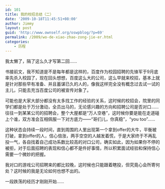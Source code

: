 ```yaml
---
id: 101
title: 我的校招总结（二）
date: '2009-10-18T11:45:51+08:00'
author: Jimmy
layout: post
guid: 'http://www.ownself.org/oswpblog/?p=69'
permalink: /2009/wo-de-xiao-zhao-zong-jie-er.html
categories:
    - 历程
---
```


我太懒了，隔了这么久才写第二回……

书接前文，我不知道是不是每年都是这样的，百度作为校园招聘的先锋军于9月底率先杀入校园了，现在回头想想，百度这么大的公司，这么早就来校招，基本上就是针对那些早有准备、并且蓄谋已久的人的，像我这样完全没有概念过去试一试的主儿，只能去充当百度公司的被宣传对象了。

可能也是大家大部分都没有太多找工作的经验的关系，这时候的校招会，院里的同学们都是处于万分激动，全员出马的，无论感兴趣的方向和招聘公司是否对口……往往一到某某公司的招聘会，整个大屋都是“万人空巷”，这时候你要是能在走道碰上个谁，双方准会互相佩服一下对方底力——“哥们儿，你真稳”，“you too”……

这种状态会持续一段时间，直到周围的人里出现第一个拿到offer的大牛，平衡被打破，拿到offer的人，信心倍涨，两手空空的人越发着慌，于是大家终于不再乱投一气，各自找着自己成功系数比较高的对口公司，确实如此，因为如果你不停的被拒，对于后面招聘的表现和信心都不是件好事情，所以积累面试经验和保持信心需要一个微妙的把握。

我对口的游戏公司招聘来的都比较晚，这时候也只能跟着瞎投，但究竟心会所寄何处？这时候的我是无论如何也想不出的。

一段跌荡的经历才刚刚开始……